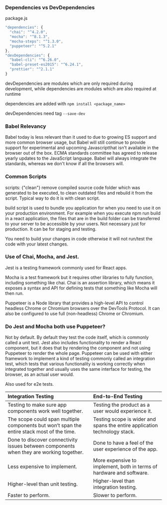 ### Dependencies vs DevDependencies

package.js

```js
"dependencies": {
  "chai": "^4.2.0",
  "mocha": "^8.1.3",
  "mocha-steps": "^1.3.0",
  "puppeteer": "^5.2.1"
},
"devDependencies": {
  "babel-cli": "^6.26.0",
  "babel-preset-es2015": "^6.24.1",
  "prettier": "^2.1.1"
}
```

devDependencies are modules which are only required during development, while dependencies are modules which are also required at runtime

dependencies are added with `npm install <package_name>`

devDependencies need tag `--save-dev`

### Babel Relevancy

Babel today is less relevant than it used to due to growing ES support and more common browser usage, but Babel will still continue to provide support for experimental and upcoming Javascriptthat isn't available in the browser out of the box. ECMA standards committee has agreed to release yearly updates to the JavaScript language. Babel will always integrate the standards, whereas we don't know if all the browsers will.

### Common Scripts

scripts: {"clean"} remove compiled source code folder which was generated to be executed, to clean outdated files and rebuild it from the script. Typical way to do it is with clean script.

build script is used to bundle you application for when you need to use it on your production environment. For example when you execute npm run build in a react application, the files that are in the build folder can be transferred to your server to be accessible by your users. Not necessary just for production. It can be for staging and testing.

You need to build your changes in code otherwise it will not run/test the code with your latest changes.

### Use of Chai, Mocha, and Jest.

Jest is a testing framework commonly used for React apps.

Mocha is a test framework but it requires other libraries to fully function, including something like chai. Chai is an assertion library, which means it exposes a syntax and API for defining tests that something like Mocha will then run.

Puppeteer is a Node library that provides a high-level API to control headless Chrome or Chromium browsers over the DevTools Protocol. It can also be configured to use full (non-headless) Chrome or Chromium.

### Do Jest and Mocha both use Puppeteer?

Not by default. By default they test the code itself, which is commonly called a unit test. Jest also includes functionality to render a React component, but it does that by rendering the component and not using Puppeteer to render the whole page. Puppeteer can be used with either framework to implement a kind of testing commonly called an integration test, which tests that various functionality is working correctly when integrated together and usually uses the same interface for testing, the browser, as an actual user would.

Also used for e2e tests.

| Integration Testing                                                                        | End-to-End Testing                                                        |
| :----------------------------------------------------------------------------------------- | :------------------------------------------------------------------------ |
| Testing to make sure app components work well together.                                    | Testing the product as a user would experience it.                        |
| The scope could span multiple components but won’t span the entire stack most of the time. | Testing scope is wider and spans the entire application technology stack. |
| Done to discover connectivity issues between components when they are working together.    | Done to have a feel of the user experience of the app.                    |
| Less expensive to implement.                                                               | More expensive to implement, both in terms of hardware and software.      |
| Higher-level than unit testing.                                                            | Higher-level than integration testing.                                    |
| Faster to perform.                                                                         | Slower to perform.                                                        |
